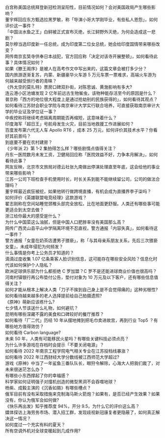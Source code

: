 白宫称美国总统拜登新冠检测呈阳性，目前情况如何？会对美国政局产生哪些影响？  
董宇辉回应东方甄选拉黑罗敏，称「导演小哥大学刚毕业，有些私人恩怨」，如何评价这一事件？  
「中国淡水鱼之王」白鲟被正式宣布灭绝，长江鲟野外灭绝，为何会造成这一悲剧？  
莫尔穆当选印度新一任总统，成为印度第二位女总统，她会给印度国情带来哪些改变？  
网传南京玄奘寺供奉日本战犯，官方回应称「决定对该寺开展整顿」，如何看待此事？具体情况如何？  
如果《滕王阁序》是被人在高考作文中写出来的，这篇文章会被打多少分？  
国内旅游逐渐复苏，内蒙、新疆豪华火车游 5 万元车票一票难求，高端火车游为何越来越受旅行者的青睐？  
《外太空的莫扎特》票房口碑双扑街，对陈思诚、黄渤影响有多大?  
连云港小区池塘发现 2 亿年前远古生物鲎虫，该物种能存活至今的原因是什么？  
普京称「西方的地位很大程度上是通过抢劫别的民族获得的」，如何看待其观点？  
如何看待江苏财会职业学院与南京审计大学实行联合培养，可直接获取南京审计大学的毕业证及学位证一事？  
中疾控称将继续考虑隔离周期能否再缩短，这意味着什么？  
印度海军「超日王」号航母发生火灾，目前当地救援工作进展如何？  
百度发布第六代无人车 Apollo RT6 ，成本 25 万元，如何评价其技术水平？你看好其前景吗？  
到底要不要在农村建房？  
《少年派 2》第 1-2 集拍得怎么样？哪些剧情点值得关注？  
丹东一医院数月未发工资，卫健局回应称「医院效益不好，力争本月解决」，如何看待此事？  
网友反映，北京市文旅局对德云社张九南做出停演处理直至年底，这会给他的事业带来哪些影响？  
江苏一公司下班检查手机使用时长，时长关系到能不能继续留公司，公司的做法合理吗？  
董宇辉最近疯狂被挖，如果他转行做跨境直播，有机会成为直播界李子柒吗？  
如何评价《英雄联盟电竞经理》这款游戏？  
翟志刚称在空间站睡觉颈椎头部完全放松，比在地面更舒服。人类还有哪些事可能更适合到太空去做？  
浙江给你最大的感受是什么？  
为什么中国菜这么油腻，但是中国人口肥胖率没有美国那么高？  
网传广西灵山县平山中学隔离环境不忍直视，警方通报「内容失真」，如何看待这一事件？  
警方通报「女童在奶茶店遭男子猥亵」，称「与其母亲系朋友关系，先后三次猥亵女童」，未成年侵犯为何频发？  
什么事情是你考上公务员才知道的？  
滴滴过度收集 1.07 亿条乘客人脸识别信息，这可能存在哪些安全风险？信息化时代该如何保护个人隐私？  
欧洲足球俱乐部为什么都拒绝 C 罗加盟？C 罗不是还能进球商业价值也很高吗？  
河南村镇银行再公布垫付公告，垫付对象为 10 万元及以下客户，还有哪些信息值得关注？  
如何才能从根本上解决人类「刀子不挨到自己身上是不会觉得痛的」这种劣根性?  
如何看待越来越多的老人选择提前给自己拍摄遗照?  
《原神》萌新应该练什么?  
七夕情人节该送什么礼物，如何避坑？  
昆明有哪些深藏不露的美食和口碑较好的餐厅推荐？  
如何看待「厂二代」历经 10 年从摆地摊到把毛巾卖进故宫，再到行业 Top5 ？有哪些地方值得效仿？  
如何看待 Carbon language?  
未来 50 年，人类有可能移民火星吗？有哪些关键科技必须点亮？  
为什么许多游戏在存档时会提示「不要关闭电源」？  
如何看待 2022 年南京工程学院电气相关专业在江苏投档线暴涨？  
如何看待 2022 年江西财经大学分数线被江西师范大学超过?  
游戏《原神》中当了一年鲨鱼三番队队长，眼狩令解除，心海大人把我们裁了，对未来很迷茫怎么办？  
有哪些小东西撑起了你的幸福感？  
科学家如何证明强子对撞机创造的微型黑洞不会吞噬地球？  
杨紫、成毅主演的《沉香如屑》有哪些槽点？  
俄军目前有没有采取措施来克制海马斯火箭炮？如果有，是否已经产生效果？如果没有，你认为俄军会如何做?  
《快乐再出发》知乎推荐度 94%，开分 9.5，为什么它的评价这么高？  
媒体探访上海劳务市场、潜入招工群，发现歧视新冠康复者更隐蔽了，如何真正解决这一情况？  
如何度过一个充实有料的夏天？  
所有空调外机对全球变暖起到几成作用?  
